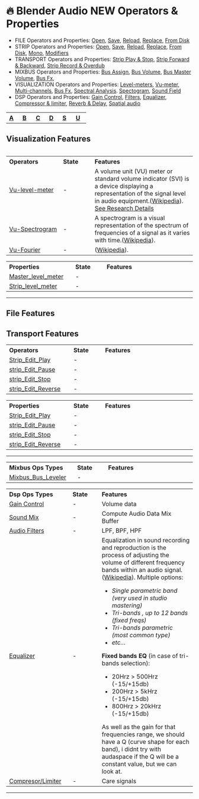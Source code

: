 # :fire: Blender Audio NEW Operators & Properties


- FILE Operators and Properties: [Open](), [Save](), [Reload](), [Replace](), [From Disk]()
- STRIP Operators and Properties: [Open](), [Save](), [Reload](), [Replace](), [From Disk](), [Mono](), [Modifiers]()
- TRANSPORT Operators and Properties: [Strip Play & Stop](), [Strip Forward & Backward](), [Strip Record & Overdub]()
- MIXBUS Operators and Properties:  [Bus Assign](), [Bus Volume](),  [Bus Master Volume](), [Bus Fx](),
- VISUALIZATION Operators and Properties:  [Level-meters](), [Vu-meter](),  [Multi-channels](), [Bus Fx](), [Spectral Analysis](). [Spectogram](), [Sound Field]()
- DSP Operators and Properties: [Gain Control](blender-audio-gain.md), [Filters](blender-audio-filter.md), [Equalizer](blender-audio-equalizer.md), [Compressor & limiter](blender-audio-compressor.md), [Reverb & Delay](blender-audio-compressor.md), [Spatial audio](blender-audio-spatial.md)





<table align="center">
<tr>
<th align="left", width="20"><a href="">A</a></th>
<th align="left", width="20"><a href="">B</a></th>
<th align="left", width="20"><a href="">C</a></th>
<th align="left", width="20"><a href="">D</a></th>
<th align="left", width="20"><a href="">S</a></th>
<th align="left", width="20"><a href="">U</a></th>
</tr>
<table>

## Visualization Features
 
<table>
<tr>
<th align="left", width="200">Operators</th>
<th align="left", width="132">State</th>
<th align="left", width="582">Features</th>
</tr>
 
<tr>
<td><a href="">Vu-level-meter</a></td>
<td align="left">-</td>
 <td align="left">A volume unit (VU) meter or standard volume indicator (SVI) is a device displaying a representation of the signal level in audio equipment.(<a href="https://en.wikipedia.org/wiki/VU_meter">Wikipedia</a>).<br><a href="https://github.com/KoreTeknology/Blender-3x-Audio-Research/blob/main/blender-audio-visualizations.md#1-vu-meter">See Research Details</a></td>
</tr>
<tr>
<td><a href="">Vu-Spectrogram</a></td>
<td align="left">-</td>
<td align="left">A spectrogram is a visual representation of the spectrum of frequencies of a signal as it varies with time.(<a href="https://en.wikipedia.org/wiki/Spectrogram">Wikipedia</a>).</td>
</tr>  
<tr>
<td><a href="">Vu-Fourier</a></td>
<td align="left">-</td>
<td align="left">(<a href="https://en.wikipedia.org/wiki/Fourier_analysis">Wikipedia</a>).</td>
</tr> 
</table> 
 
<table>
<tr>
<th align="left", width="200">Properties</th>
<th align="left", width="132">State</th>
<th align="left", width="582">Features</th>
</tr>
 
<tr>
<td><a href="">Master_level_meter</a></td>
<td align="left">-</td>
<td align="left"></td>
</tr>
<tr>
<td><a href="">Strip_level_meter</a></td>
<td align="left">-</td>
<td align="left"></td>
</tr>  
</table> 
 
---
 
 ## File Features
 
## Transport Features
 
<table>
<tr>
<th align="left", width="200">Operators</th>
<th align="left", width="132">State</th>
<th align="left", width="582">Features</th>
</tr>
 
<tr>
<td><a href="">Strip_Edit_Play</a></td>
<td align="left">-</td>
<td align="left"></td>
</tr>
<tr>
<td><a href="">strip_Edit_Pause</a></td>
<td align="left">-</td>
<td align="left"></td>
</tr>  
<tr>
<td><a href="">strip_Edit_Stop</a></td>
<td align="left">-</td>
<td align="left"></td>
</tr>
<tr>
<td><a href="">strip_Edit_Reverse</a></td>
<td align="left">-</td>
<td align="left"></td>
</tr>
</table> 
 
<table>
<tr>
<th align="left", width="200">Properties</th>
<th align="left", width="132">State</th>
<th align="left", width="582">Features</th>
</tr>
 
<tr>
<td><a href="">Strip_Edit_Play</a></td>
<td align="left">-</td>
<td align="left"></td>
</tr>
<tr>
<td><a href="">strip_Edit_Pause</a></td>
<td align="left">-</td>
<td align="left"></td>
</tr>  
<tr>
<td><a href="">strip_Edit_Stop</a></td>
<td align="left">-</td>
<td align="left"></td>
</tr>
<tr>
<td><a href="">strip_Edit_Reverse</a></td>
<td align="left">-</td>
<td align="left"></td>
</tr>
</table> 
 
---
  
<table>
<tr>
<th align="left", width="200">Mixbus Ops Types</th>
<th align="left", width="132">State</th>
<th align="left", width="582">Features</th>
</tr>
 
<tr>
<td><a href="">Mixbus_Bus_Leveler</a></td>
<td align="left">-</td>
<td align="left"></td>
</tr>
</table> 

<table>
<tr>
<th align="left", width="200">Dsp Ops Types</th>
<th align="left", width="132">State</th>
<th align="left", width="582">Features</th>
</tr>
  
<tr>
<td><a href="">Gain Control</a></td>
<td align="left">-</td>
<td align="left">Volume data</td>
</tr>
  
<tr>
<td><a href="">Sound Mix</a></td>
<td align="left">-</td>
<td align="left">Compute Audio Data Mix Buffer</td>
</tr>

<tr>
<td><a href="">Audio Filters</a></td>
<td align="left">-</td>
<td align="left">LPF, BPF, HPF</td>
</tr>

<tr>
<td><a href="">Equalizer</a></td>
<td align="left">-</td>
<td align="left">Equalization in sound recording and reproduction is the process of adjusting the volume of different frequency bands within an audio signal. (<a href="https://en.wikipedia.org/wiki/Equalization_(audio)">Wikipedia</a>). Multiple options:<br>
<i>
<ul>
<li>Single parametric band (very used in studio mastering)</li>
<li>Tri-bands , up to 12 bands (fixed freqs)</li>
<li>Tri-bands parametric (most common type)</li>
<li>etc…</li>
  </ul></i>
<b>Fixed bands EQ</b> (in case of tri-bands selection):
<ul><li>20Hrz > 500Hrz (-15/+15db)</li>
<li>200Hrz > 5kHrz (-15/+15db)</li>
<li>800Hrz > 20kHrz (-15/+15db)</li>
</ul></i>
As well as the gain for that frequencies range, we should have a Q (curve shape for each band), i didnt try with audaspace if the Q will be a constant value, but we can look at.</td>
</tr>
  
<tr>
<td><a href="">Compresor/Limiter</a></td>
<td align="left">-</td>
<td align="left">Care signals</td>
</tr>


</table>


---
